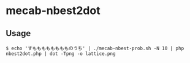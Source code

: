 # mecab-nbest2dot

## Usage

```
$ echo 'すもももももももものうち' | ./mecab-nbest-prob.sh -N 10 | php nbest2dot.php | dot -Tpng -o lattice.png
```
